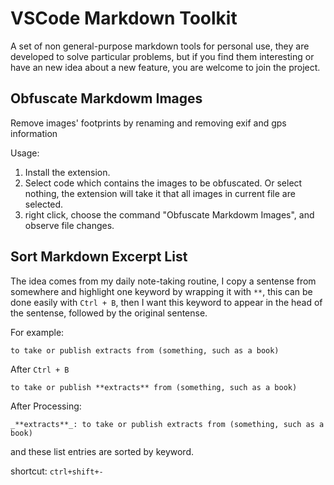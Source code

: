# VSCode Markdown Toolkit

A set of non general-purpose markdown tools for personal use, they are developed to solve particular problems, but if you find them interesting or have an new idea about a new feature, you are welcome to join the project.

## Obfuscate Markdowm Images

Remove images' footprints by renaming and removing exif and gps information

Usage:

1. Install the extension.
2. Select code which contains the images to be obfuscated. Or select nothing, the extension will take it that all images in current file are selected.
3. right click, choose the command "Obfuscate Markdowm Images", and observe file changes.

## Sort Markdown Excerpt List

The idea comes from my daily note-taking routine, I copy a sentense from somewhere and highlight one keyword by wrapping it with `**`, this can be done easily with `Ctrl + B`,  then I want this keyword to appear in the head of the sentense, followed by the original sentense.

For example:

```
to take or publish extracts from (something, such as a book)
```

After `Ctrl + B`

```
to take or publish **extracts** from (something, such as a book)
```

After Processing:

```
_**extracts**_: to take or publish extracts from (something, such as a book)
```

and these list entries are sorted by keyword.

shortcut: `ctrl+shift+-`
